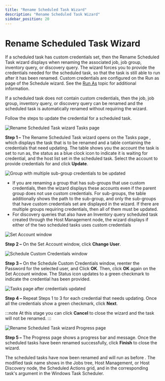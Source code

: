 ```yaml
---
title: "Rename Scheduled Task Wizard"
description: "Rename Scheduled Task Wizard"
sidebar_position: 20
---
```


# Rename Scheduled Task Wizard

If a scheduled task has custom credentials set, then the Rename Scheduled Task wizard displays when
renaming the associated job, job group, inventory query, or discovery query. The wizard forces you
to provide the credentials needed for the scheduled task, so that the task is still able to run
after it has been renamed. Custom credentials are configured on the Run as page of the Schedule
wizard. See the [Run As](wizard.md#run-as) topic for additional information.

If a scheduled task does not contain custom credentials, then the job, job group, inventory query,
or discovery query can be renamed and the scheduled task is automatically renamed without requiring
the wizard.

Follow the steps to update the credential for a scheduled task.

![Rename Scheduled Task wizard Tasks page](/img/product_docs/accessanalyzer/12.0/admin/schedule/tasks.webp)

**Step 1 –** The Rename Scheduled Task wizard opens on the Tasks page , which displays the task that
is to be renamed and a table containing the credentials that need updating. The table shows you the
account the task is set to run as, the status as a blue clock icon to indicate it is waiting for
credential, and the host list set in the scheduled task. Select the account to provide credentials
for and click **Update**.

![Group with multiple sub-group credentials to be updated](/img/product_docs/accessanalyzer/12.0/admin/schedule/taskssubgroups.webp)

- If you are renaming a group that has sub-groups that use custom credentials, then the wizard
  displays these accounts even if the parent group does not use custom credentials. For sub-groups,
  the table additionally shows the path to the sub-group, and only the sub-groups that have custom
  credentials set are displayed in the wizard. If there are multiple groups requiring credentials,
  then all of them must be updated.
- For discovery queries that also have an Inventory query scheduled task created through the Host
  Management node, the wizard displays if either of the two scheduled tasks uses custom credentials

![Set Account window](/img/product_docs/accessanalyzer/12.0/admin/schedule/setaccount.webp)

**Step 2 –** On the Set Account window, click **Change User**.

![Schedule Custom Credentials window](/img/product_docs/accessanalyzer/12.0/admin/schedule/schedulecustomcredentials.webp)

**Step 3 –** On the Schedule Custom Credentials window, reenter the Password for the selected user,
and Click **OK**. Then, click **OK** again on the Set Account window. The Status icon updates to a
green checkmark to indicate the credential has been provided.

![Tasks page after credentials updated](/img/product_docs/accessanalyzer/12.0/admin/schedule/tasksupdated.webp)

**Step 4 –** Repeat Steps 1 to 3 for each credential that needs updating. Once all the credentials
show a green checkmark, click **Next**.

:::note
At this stage you can click **Cancel** to close the wizard and the task will not be
renamed.
:::


![Rename Scheduled Task wizard Progress page](/img/product_docs/accessanalyzer/12.0/admin/schedule/progress.webp)

**Step 5 –** The Progress page shows a progress bar and message. Once the scheduled tasks have been
renamed successfully, click **Finish** to close the wizard.

The scheduled tasks have now been renamed and will run as before . The modified task name shows in
the Jobs tree, Host Management, or Host Discovery node, the Scheduled Actions grid, and in the
corresponding task's argument in the Windows Task Scheduler.
